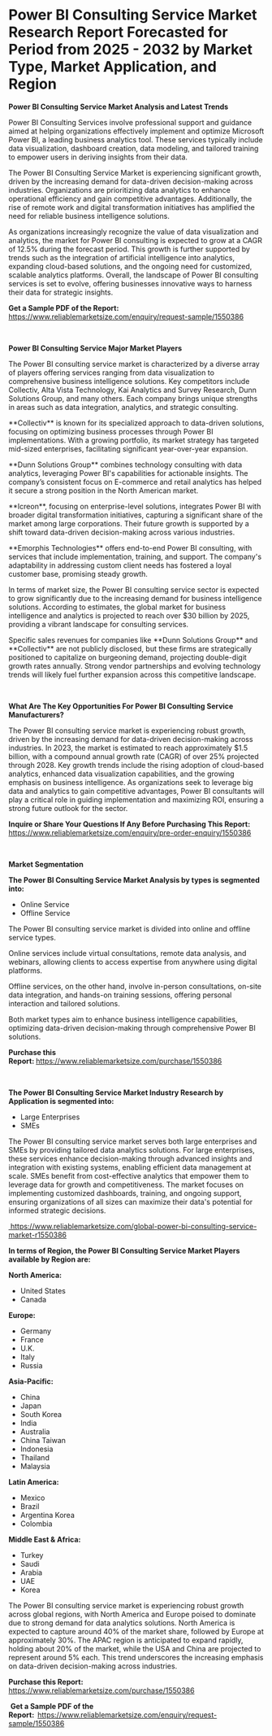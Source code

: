 <p><h1>Power BI Consulting Service Market Research Report Forecasted for Period from 2025 -  2032 by Market Type, Market Application, and Region</h1></p><p><strong>Power BI Consulting Service Market Analysis and Latest Trends</strong></p>
<p><p>Power BI Consulting Services involve professional support and guidance aimed at helping organizations effectively implement and optimize Microsoft Power BI, a leading business analytics tool. These services typically include data visualization, dashboard creation, data modeling, and tailored training to empower users in deriving insights from their data. </p><p>The Power BI Consulting Service Market is experiencing significant growth, driven by the increasing demand for data-driven decision-making across industries. Organizations are prioritizing data analytics to enhance operational efficiency and gain competitive advantages. Additionally, the rise of remote work and digital transformation initiatives has amplified the need for reliable business intelligence solutions.</p><p>As organizations increasingly recognize the value of data visualization and analytics, the market for Power BI consulting is expected to grow at a CAGR of 12.5% during the forecast period. This growth is further supported by trends such as the integration of artificial intelligence into analytics, expanding cloud-based solutions, and the ongoing need for customized, scalable analytics platforms. Overall, the landscape of Power BI consulting services is set to evolve, offering businesses innovative ways to harness their data for strategic insights.</p></p>
<p><strong>Get a Sample PDF of the Report:&nbsp;</strong> <a href="https://www.reliablemarketsize.com/enquiry/request-sample/1550386?utm_campaign=2480&utm_medium=2&utm_source=Github&utm_content=ia&utm_term=19042025&utm_id=power-bi-consulting-service">https://www.reliablemarketsize.com/enquiry/request-sample/1550386</a></p>
<p>&nbsp;</p>
<p><strong>Power BI Consulting Service Major Market Players</strong></p>
<p><p>The Power BI consulting service market is characterized by a diverse array of players offering services ranging from data visualization to comprehensive business intelligence solutions. Key competitors include Collectiv, Alta Vista Technology, Kai Analytics and Survey Research, Dunn Solutions Group, and many others. Each company brings unique strengths in areas such as data integration, analytics, and strategic consulting.</p><p>**Collectiv** is known for its specialized approach to data-driven solutions, focusing on optimizing business processes through Power BI implementations. With a growing portfolio, its market strategy has targeted mid-sized enterprises, facilitating significant year-over-year expansion.</p><p>**Dunn Solutions Group** combines technology consulting with data analytics, leveraging Power BI's capabilities for actionable insights. The company’s consistent focus on E-commerce and retail analytics has helped it secure a strong position in the North American market. </p><p>**Icreon**, focusing on enterprise-level solutions, integrates Power BI with broader digital transformation initiatives, capturing a significant share of the market among large corporations. Their future growth is supported by a shift toward data-driven decision-making across various industries.</p><p>**Emorphis Technologies** offers end-to-end Power BI consulting, with services that include implementation, training, and support. The company's adaptability in addressing custom client needs has fostered a loyal customer base, promising steady growth.</p><p>In terms of market size, the Power BI consulting service sector is expected to grow significantly due to the increasing demand for business intelligence solutions. According to estimates, the global market for business intelligence and analytics is projected to reach over $30 billion by 2025, providing a vibrant landscape for consulting services.</p><p>Specific sales revenues for companies like **Dunn Solutions Group** and **Collectiv** are not publicly disclosed, but these firms are strategically positioned to capitalize on burgeoning demand, projecting double-digit growth rates annually. Strong vendor partnerships and evolving technology trends will likely fuel further expansion across this competitive landscape.</p></p>
<p>&nbsp;</p>
<p><strong>What Are The Key Opportunities For Power BI Consulting Service Manufacturers?</strong></p>
<p><p>The Power BI consulting service market is experiencing robust growth, driven by the increasing demand for data-driven decision-making across industries. In 2023, the market is estimated to reach approximately $1.5 billion, with a compound annual growth rate (CAGR) of over 25% projected through 2028. Key growth trends include the rising adoption of cloud-based analytics, enhanced data visualization capabilities, and the growing emphasis on business intelligence. As organizations seek to leverage big data and analytics to gain competitive advantages, Power BI consultants will play a critical role in guiding implementation and maximizing ROI, ensuring a strong future outlook for the sector.</p></p>
<p><strong>Inquire or Share Your Questions If Any Before Purchasing This Report:</strong> <a href="https://www.reliablemarketsize.com/enquiry/pre-order-enquiry/1550386?utm_campaign=2480&utm_medium=2&utm_source=Github&utm_content=ia&utm_term=19042025&utm_id=power-bi-consulting-service">https://www.reliablemarketsize.com/enquiry/pre-order-enquiry/1550386</a></p>
<p>&nbsp;</p>
<p><strong>Market Segmentation</strong></p>
<p><strong>The Power BI Consulting Service Market Analysis by types is segmented into:</strong></p>
<p><ul><li>Online Service</li><li>Offline Service</li></ul></p>
<p><p>The Power BI consulting service market is divided into online and offline service types. </p><p>Online services include virtual consultations, remote data analysis, and webinars, allowing clients to access expertise from anywhere using digital platforms. </p><p>Offline services, on the other hand, involve in-person consultations, on-site data integration, and hands-on training sessions, offering personal interaction and tailored solutions. </p><p>Both market types aim to enhance business intelligence capabilities, optimizing data-driven decision-making through comprehensive Power BI solutions.</p></p>
<p><strong>Purchase this Report:&nbsp;</strong><a href="https://www.reliablemarketsize.com/purchase/1550386?utm_campaign=2480&utm_medium=2&utm_source=Github&utm_content=ia&utm_term=19042025&utm_id=power-bi-consulting-service">https://www.reliablemarketsize.com/purchase/1550386</a></p>
<p>&nbsp;</p>
<p><strong>The Power BI Consulting Service Market Industry Research by Application is segmented into:</strong></p>
<p><ul><li>Large Enterprises</li><li>SMEs</li></ul></p>
<p><p>The Power BI consulting service market serves both large enterprises and SMEs by providing tailored data analytics solutions. For large enterprises, these services enhance decision-making through advanced insights and integration with existing systems, enabling efficient data management at scale. SMEs benefit from cost-effective analytics that empower them to leverage data for growth and competitiveness. The market focuses on implementing customized dashboards, training, and ongoing support, ensuring organizations of all sizes can maximize their data's potential for informed strategic decisions.</p></p>
<p><a href="https://www.reliablemarketsize.com/global-power-bi-consulting-service-market-r1550386?utm_campaign=2480&utm_medium=2&utm_source=Github&utm_content=ia&utm_term=19042025&utm_id=power-bi-consulting-service">&nbsp;https://www.reliablemarketsize.com/global-power-bi-consulting-service-market-r1550386</a></p>
<p><strong>In terms of Region, the Power BI Consulting Service Market Players available by Region are:</strong></p>
<p>
    <p> <strong> North America: </strong>
        <ul>
            <li>United States</li>
            <li>Canada</li>
        </ul>
        </p> 
    <p> <strong> Europe: </strong>
        <ul>
            <li>Germany</li>
            <li>France</li>
            <li>U.K.</li>
            <li>Italy</li>
            <li>Russia</li>
        </ul>
        </p> 
    <p> <strong> Asia-Pacific: </strong>
        <ul>
            <li>China</li>
            <li>Japan</li>
            <li>South Korea</li>
            <li>India</li>
            <li>Australia</li>
            <li>China Taiwan</li>
            <li>Indonesia</li>
            <li>Thailand</li>
            <li>Malaysia</li>
        </ul>
        </p> 
    <p> <strong> Latin America: </strong>
        <ul>
            <li>Mexico</li>
            <li>Brazil</li>
            <li>Argentina Korea</li>
            <li>Colombia</li>
        </ul>
        </p> 
    <p> <strong> Middle East & Africa: </strong>
        <ul>
            <li>Turkey</li>
            <li>Saudi</li>
            <li>Arabia</li>
            <li>UAE</li>
            <li>Korea</li>
        </ul>
    </p>
    </p>
<p><p>The Power BI consulting service market is experiencing robust growth across global regions, with North America and Europe poised to dominate due to strong demand for data analytics solutions. North America is expected to capture around 40% of the market share, followed by Europe at approximately 30%. The APAC region is anticipated to expand rapidly, holding about 20% of the market, while the USA and China are projected to represent around 5% each. This trend underscores the increasing emphasis on data-driven decision-making across industries.</p></p>
<p><strong>Purchase this Report: </strong><a href="https://www.reliablemarketsize.com/purchase/1550386?utm_campaign=2480&utm_medium=2&utm_source=Github&utm_content=ia&utm_term=19042025&utm_id=power-bi-consulting-service">https://www.reliablemarketsize.com/purchase/1550386</a></p>
<p>&nbsp;<strong>Get a Sample PDF of the Report:&nbsp;&nbsp;</strong><a href="https://www.reliablemarketsize.com/enquiry/request-sample/1550386?utm_campaign=2480&utm_medium=2&utm_source=Github&utm_content=ia&utm_term=19042025&utm_id=power-bi-consulting-service">https://www.reliablemarketsize.com/enquiry/request-sample/1550386</a></p>
<p><strong></strong></p>
<p><p></p><p></p><p></p></p>